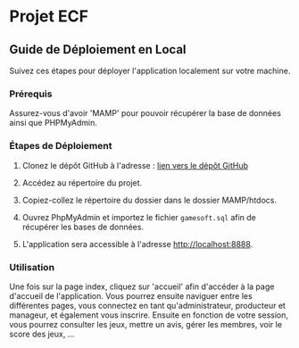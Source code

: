 # Projet ECF

## Guide de Déploiement en Local

Suivez ces étapes pour déployer l'application localement sur votre machine.

### Prérequis

Assurez-vous d'avoir 'MAMP' pour pouvoir récupérer la base de données ainsi que PHPMyAdmin.

### Étapes de Déploiement

1. Clonez le dépôt GitHub à l'adresse : [lien vers le dépôt GitHub](https://github.com/ALEXCOOL97437/projet-ecf)
   
2. Accédez au répertoire du projet.

3. Copiez-collez le répertoire du dossier dans le dossier MAMP/htdocs.

4. Ouvrez PhpMyAdmin et importez le fichier `gamesoft.sql` afin de récupérer les bases de données.

5. L'application sera accessible à l'adresse [http://localhost:8888](http://localhost:8888).

### Utilisation

Une fois sur la page index, cliquez sur 'accueil' afin d'accéder à la page d'accueil de l'application.
Vous pourrez ensuite naviguer entre les différentes pages, vous connectez en tant qu'administrateur, 
producteur et manageur, et également vous inscrire. Ensuite en fonction de votre session, vous pourrez
consulter les jeux, mettre un avis, gérer les membres, voir le score des jeux, ...
